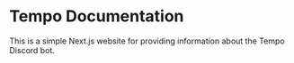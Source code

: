 # Tempo Documentation

This is a simple Next.js website for providing information about the Tempo Discord bot.